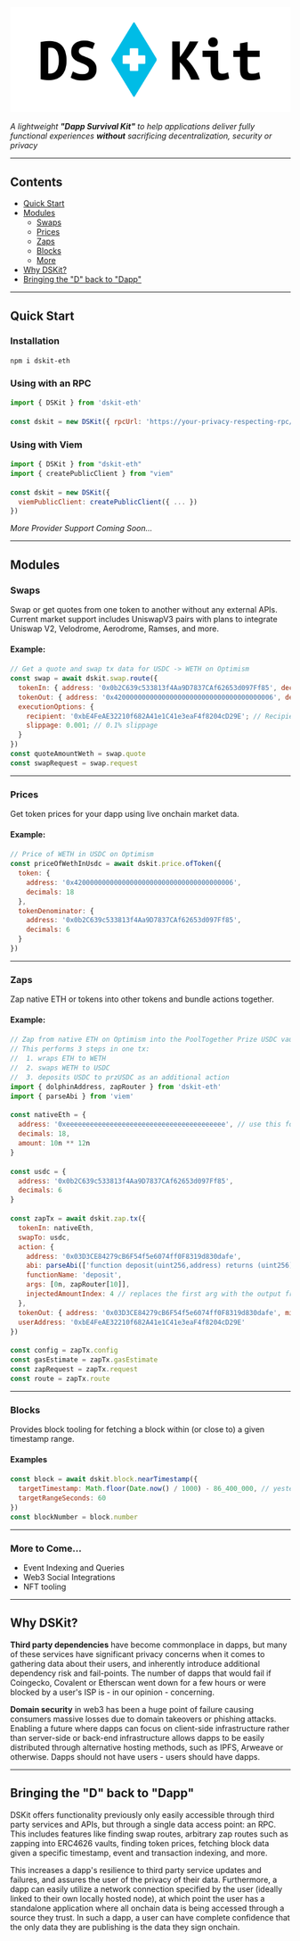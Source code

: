 ![DSKit](./assets/logo_256.png)

_A lightweight **"Dapp Survival Kit"** to help applications deliver fully functional experiences **without** sacrificing decentralization, security or privacy_

---

## Contents

- [Quick Start](#quick-start)
- [Modules](#modules)
  - [Swaps](#swaps)
  - [Prices](#prices)
  - [Zaps](#zaps)
  - [Blocks](#blocks)
  - [More](#more-to-come)
- [Why DSKit?](#why-dskit)
- [Bringing the "D" back to "Dapp"](#bringing-the-d-back-to-dapp)

---

## Quick Start

### Installation

```cli
npm i dskit-eth
```

### Using with an RPC

```js
import { DSKit } from 'dskit-eth'

const dskit = new DSKit({ rpcUrl: 'https://your-privacy-respecting-rpc/' })
```

### Using with Viem

```js
import { DSKit } from "dskit-eth"
import { createPublicClient } from "viem"

const dskit = new DSKit({
  viemPublicClient: createPublicClient({ ... })
})
```

_More Provider Support Coming Soon..._

---

## Modules

### Swaps

Swap or get quotes from one token to another without any external APIs. Current market support includes UniswapV3 pairs with plans to integrate Uniswap V2, Velodrome, Aerodrome, Ramses, and more.

#### Example:

```js
// Get a quote and swap tx data for USDC -> WETH on Optimism
const swap = await dskit.swap.route({
  tokenIn: { address: '0x0b2C639c533813f4Aa9D7837CAf62653d097Ff85', decimals: 6, amount: 10n ** 8n }, // USDC
  tokenOut: { address: '0x4200000000000000000000000000000000000006', decimals: 18 }, // WETH
  executionOptions: {
    recipient: '0xbE4FeAE32210f682A41e1C41e3eaF4f8204cD29E'; // Recipient of the WETH
    slippage: 0.001; // 0.1% slippage
  }
})
const quoteAmountWeth = swap.quote
const swapRequest = swap.request
```

---

### Prices

Get token prices for your dapp using live onchain market data.

#### Example:

```js
// Price of WETH in USDC on Optimism
const priceOfWethInUsdc = await dskit.price.ofToken({
  token: {
    address: '0x4200000000000000000000000000000000000006',
    decimals: 18
  },
  tokenDenominator: {
    address: '0x0b2C639c533813f4Aa9D7837CAf62653d097Ff85',
    decimals: 6
  }
})
```

---

### Zaps

Zap native ETH or tokens into other tokens and bundle actions together.

#### Example:

```js
// Zap from native ETH on Optimism into the PoolTogether Prize USDC vault.
// This performs 3 steps in one tx:
//  1. wraps ETH to WETH
//  2. swaps WETH to USDC
//  3. deposits USDC to przUSDC as an additional action
import { dolphinAddress, zapRouter } from 'dskit-eth'
import { parseAbi } from 'viem'

const nativeEth = {
  address: '0xeeeeeeeeeeeeeeeeeeeeeeeeeeeeeeeeeeeeeeee', // use this for native ETH
  decimals: 18,
  amount: 10n ** 12n
}

const usdc = {
  address: '0x0b2C639c533813f4Aa9D7837CAf62653d097Ff85',
  decimals: 6
}

const zapTx = await dskit.zap.tx({
  tokenIn: nativeEth,
  swapTo: usdc,
  action: {
    address: '0x03D3CE84279cB6F54f5e6074ff0F8319d830dafe',
    abi: parseAbi(['function deposit(uint256,address) returns (uint256)']),
    functionName: 'deposit',
    args: [0n, zapRouter[10]],
    injectedAmountIndex: 4 // replaces the first arg with the output from the swap
  },
  tokenOut: { address: '0x03D3CE84279cB6F54f5e6074ff0F8319d830dafe', minAmount: 1n },
  userAddress: '0xbE4FeAE32210f682A41e1C41e3eaF4f8204cD29E'
})

const config = zapTx.config
const gasEstimate = zapTx.gasEstimate
const zapRequest = zapTx.request
const route = zapTx.route
```

---

### Blocks

Provides block tooling for fetching a block within (or close to) a given
timestamp range.

#### Examples

```js
const block = await dskit.block.nearTimestamp({
  targetTimestamp: Math.floor(Date.now() / 1000) - 86_400_000, // yesterday
  targetRangeSeconds: 60
})
const blockNumber = block.number
```

---

### More to Come...

- Event Indexing and Queries
- Web3 Social Integrations
- NFT tooling

---

## Why DSKit?

**Third party dependencies** have become commonplace in dapps, but many of these services have significant privacy concerns when it comes to gathering data about their users, and inherently introduce additional dependency risk and fail-points. The number of dapps that would fail if Coingecko, Covalent or Etherscan went down for a few hours or were blocked by a user's ISP is - in our opinion - concerning.

**Domain security** in web3 has been a huge point of failure causing consumers massive losses due to domain takeovers or phishing attacks. Enabling a future where dapps can focus on client-side infrastructure rather than server-side or back-end infrastructure allows dapps to be easily distributed through alternative hosting methods, such as IPFS, Arweave or otherwise. Dapps should not have users - users should have dapps.

---

## Bringing the "D" back to "Dapp"

DSKit offers functionality previously only easily accessible through third party services and APIs, but through a single data access point: an RPC. This includes features like finding swap routes, arbitrary zap routes such as zapping into ERC4626 vaults, finding token prices, fetching block data given a specific timestamp, event and transaction indexing, and more.

This increases a dapp's resilience to third party service updates and failures, and assures the user of the privacy of their data. Furthermore, a dapp can easily utilize a network connection specified by the user (ideally linked to their own locally hosted node), at which point the user has a standalone application where all onchain data is being accessed through a source they trust. In such a dapp, a user can have complete confidence that the only data they are publishing is the data they sign onchain.
